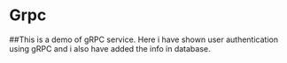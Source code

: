 # Grpc
##This is a demo of gRPC service. Here i have shown user authentication using gRPC and i also have added the info in database.

